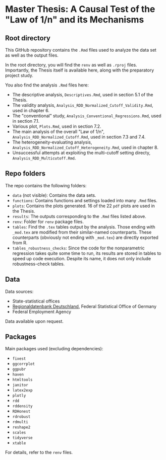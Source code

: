 # Master Thesis: A Causal Test of the "Law of 1/n" and its Mechanisms

## Root directory

This GitHub repository contains the `.Rmd` files used to analyze the data set as well as the output files.

In the root directory, you will find the `renv` as well as `.rproj` files. Importantly, the Thesis itself is available here, along with the preparatory project study.

You also find the analysis `.Rmd` files here:

- The descriptive analysis, `Descriptives.Rmd`, used in section 5.1 of the Thesis.
- The validity analysis, `Analysis_RDD_Normalized_Cutoff_Validity.Rmd`, used in chapter 6.
- The "conventional" study, `Analysis_Conventional_Regressions.Rmd`, used in section 7.1.
- Various plot, `Plots.Rmd`, used in section 7.2.
- The main analysis of the overall "Law of 1/n", `Analysis_RDD_Normalized_Cutoff.Rmd`, used in section 7.3 and 7.4.
- The heterogeneity-evaluating analysis, `Analysis_RDD_Normalized_Cutoff_Heterogeneity.Rmd`, used in chapter 8.
- Unsuccessful attempts at exploiting the multi-cutoff setting directy, `Analysis_RDD_Multicutoff.Rmd`.

## Repo folders

The repo contains the following folders:

- `data` (not visible): Contains the data sets.
- `functions`: Contains functions and settings loaded into many `.Rmd` files.
- `plots`: Contains the plots generated. 16 of the 22 `pdf` plots are used in the Thesis.
- `results`: The outputs corresponding to the `.Rmd` files listed above.
- `renv`: Folder for `renv` package files.
- `tables`: Find the `.tex` tables output by the analysis. Those ending with `_mod.tex` are modified from their similar-named counterparts. These counterparts (obviously not ending with `_mod.tex`) are directly exported from R.
- `tables_robustness_checks`: Since the code for the nonparametric regression takes quite some time to run, its results are stored in tables to speed up code execution. Despite its name, it does not only include robustness-check tables.

## Data

Data sources:

- State-statistical offices
- [Regionaldatenbank Deutschland](https://www.regionalstatistik.de/genesis/online), Federal Statistical Office of Germany
- Federal Employment Agency

Data available upon request.

## Packages

Main packages used (excluding dependencies):

- `fixest`
- `ggcorrplot`
- `ggpubr`
- `haven`
- `htmltools`
- `janitor`
- `latex2exp`
- `plotly`
- `rdd`
- `rddensity`
- `RDHonest`
- `rdrobust`
- `rdmulti`
- `reshape2`
- `scales`
- `tidyverse`
- `xtable`

For details, refer to the `renv` files.
